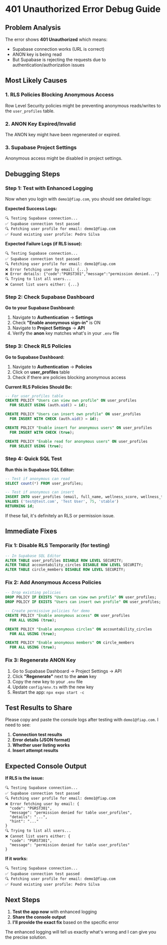 # 401 Unauthorized Error Debug Guide

## Problem Analysis
The error shows **401 Unauthorized** which means:
- Supabase connection works (URL is correct)
- ANON key is being read
- But Supabase is rejecting the requests due to authentication/authorization issues

## Most Likely Causes

### 1. **RLS Policies Blocking Anonymous Access**
Row Level Security policies might be preventing anonymous reads/writes to the `user_profiles` table.

### 2. **ANON Key Expired/Invalid**
The ANON key might have been regenerated or expired.

### 3. **Supabase Project Settings**
Anonymous access might be disabled in project settings.

## Debugging Steps

### Step 1: Test with Enhanced Logging
Now when you login with `demo1@fiap.com`, you should see detailed logs:

**Expected Success Logs:**
```
🔍 Testing Supabase connection...
✅ Supabase connection test passed
🔍 Fetching user profile for email: demo1@fiap.com
✅ Found existing user profile: Pedro Silva
```

**Expected Failure Logs (if RLS issue):**
```
🔍 Testing Supabase connection...
✅ Supabase connection test passed
🔍 Fetching user profile for email: demo1@fiap.com
❌ Error fetching user by email: {...}
❌ Error details: {"code":"PGRST301","message":"permission denied..."}
🔍 Trying to list all users...
❌ Cannot list users either: {...}
```

### Step 2: Check Supabase Dashboard

**Go to your Supabase Dashboard:**
1. Navigate to **Authentication** → **Settings**
2. Check **"Enable anonymous sign-in"** is ON
3. Navigate to **Project Settings** → **API**
4. Verify the **anon** key matches what's in your `.env` file

### Step 3: Check RLS Policies

**Go to Supabase Dashboard:**
1. Navigate to **Authentication** → **Policies**
2. Click on **user_profiles** table
3. Check if there are policies blocking anonymous access

**Current RLS Policies Should Be:**
```sql
-- For user_profiles table
CREATE POLICY "Users can view own profile" ON user_profiles
  FOR SELECT USING (auth.uid() = id);

CREATE POLICY "Users can insert own profile" ON user_profiles  
  FOR INSERT WITH CHECK (auth.uid() = id);

CREATE POLICY "Enable insert for anonymous users" ON user_profiles
  FOR INSERT WITH CHECK (true);

CREATE POLICY "Enable read for anonymous users" ON user_profiles
  FOR SELECT USING (true);
```

### Step 4: Quick SQL Test

**Run this in Supabase SQL Editor:**
```sql
-- Test if anonymous can read
SELECT count(*) FROM user_profiles;

-- Test if anonymous can insert
INSERT INTO user_profiles (email, full_name, wellness_score, wellness_trend)
VALUES ('test@test.com', 'Test User', 75, 'stable')
RETURNING id;
```

If these fail, it's definitely an RLS or permission issue.

## Immediate Fixes

### Fix 1: Disable RLS Temporarily (for testing)
```sql
-- In Supabase SQL Editor
ALTER TABLE user_profiles DISABLE ROW LEVEL SECURITY;
ALTER TABLE accountability_circles DISABLE ROW LEVEL SECURITY;
ALTER TABLE circle_members DISABLE ROW LEVEL SECURITY;
```

### Fix 2: Add Anonymous Access Policies
```sql
-- Drop existing policies
DROP POLICY IF EXISTS "Users can view own profile" ON user_profiles;
DROP POLICY IF EXISTS "Users can insert own profile" ON user_profiles;

-- Create permissive policies for demo
CREATE POLICY "Enable anonymous access" ON user_profiles
  FOR ALL USING (true);

CREATE POLICY "Enable anonymous circles" ON accountability_circles
  FOR ALL USING (true);

CREATE POLICY "Enable anonymous members" ON circle_members
  FOR ALL USING (true);
```

### Fix 3: Regenerate ANON Key
1. Go to Supabase Dashboard → Project Settings → API
2. Click **"Regenerate"** next to the **anon** key
3. Copy the new key to your `.env` file
4. Update `config/env.ts` with the new key
5. Restart the app: `npx expo start -c`

## Test Results to Share

Please copy and paste the console logs after testing with `demo1@fiap.com`. I need to see:

1. **Connection test results**
2. **Error details (JSON format)**
3. **Whether user listing works**
4. **Insert attempt results**

## Expected Console Output

**If RLS is the issue:**
```
🔍 Testing Supabase connection...
✅ Supabase connection test passed
🔍 Fetching user profile for email: demo1@fiap.com
❌ Error fetching user by email: {
  "code": "PGRST301",
  "message": "permission denied for table user_profiles",
  "details": "...",
  "hint": "..."
}
🔍 Trying to list all users...
❌ Cannot list users either: {
  "code": "PGRST301", 
  "message": "permission denied for table user_profiles"
}
```

**If it works:**
```
🔍 Testing Supabase connection...
✅ Supabase connection test passed
🔍 Fetching user profile for email: demo1@fiap.com
✅ Found existing user profile: Pedro Silva
```

## Next Steps

1. **Test the app now** with enhanced logging
2. **Share the console output** 
3. **I'll provide the exact fix** based on the specific error

The enhanced logging will tell us exactly what's wrong and I can give you the precise solution.